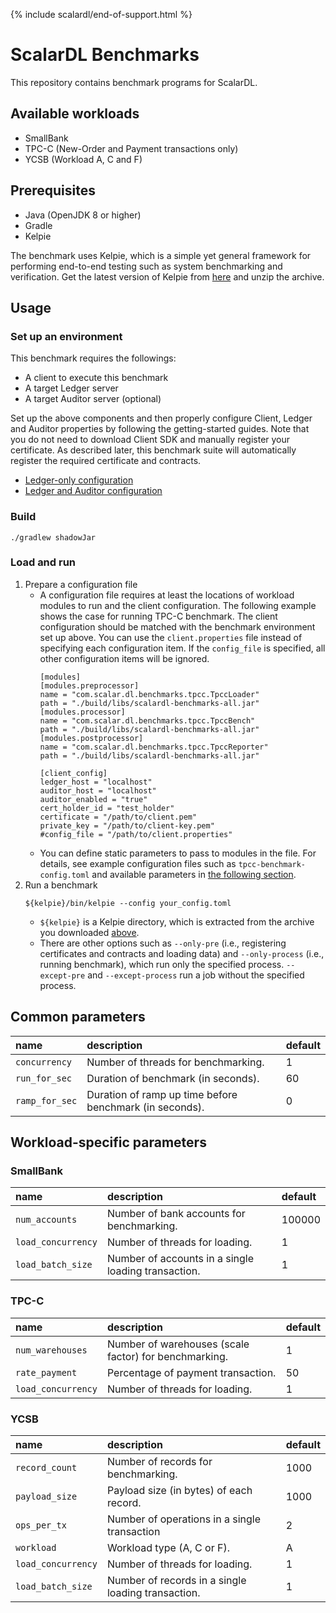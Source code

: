 {% include scalardl/end-of-support.html %}

# ScalarDL Benchmarks

This repository contains benchmark programs for ScalarDL.

## Available workloads

- SmallBank
- TPC-C (New-Order and Payment transactions only)
- YCSB (Workload A, C and F)

## Prerequisites

- Java (OpenJDK 8 or higher)
- Gradle
- Kelpie

The benchmark uses Kelpie, which is a simple yet general framework for performing end-to-end testing such as system benchmarking and verification. Get the latest version of Kelpie from [here](https://github.com/scalar-labs/kelpie) and unzip the archive.

## Usage

### Set up an environment

This benchmark requires the followings:
- A client to execute this benchmark
- A target Ledger server
- A target Auditor server (optional)

Set up the above components and then properly configure Client, Ledger and Auditor properties by following the getting-started guides. Note that you do not need to download Client SDK and manually register your certificate. As described later, this benchmark suite will automatically register the required certificate and contracts.

- [Ledger-only configuration](https://github.com/scalar-labs/scalardl/blob/master/docs/getting-started.md)
- [Ledger and Auditor configuration](https://github.com/scalar-labs/scalardl/blob/master/docs/getting-started-auditor.md)

### Build

```console
./gradlew shadowJar
```

### Load and run

1. Prepare a configuration file
   - A configuration file requires at least the locations of workload modules to run and the client configuration. The following example shows the case for running TPC-C benchmark. The client configuration should be matched with the benchmark environment set up above. You can use the `client.properties` file instead of specifying each configuration item. If the `config_file` is specified, all other configuration items will be ignored.
     ```
     [modules]
     [modules.preprocessor]
     name = "com.scalar.dl.benchmarks.tpcc.TpccLoader"
     path = "./build/libs/scalardl-benchmarks-all.jar"
     [modules.processor]
     name = "com.scalar.dl.benchmarks.tpcc.TpccBench"
     path = "./build/libs/scalardl-benchmarks-all.jar"
     [modules.postprocessor]
     name = "com.scalar.dl.benchmarks.tpcc.TpccReporter"
     path = "./build/libs/scalardl-benchmarks-all.jar"

     [client_config]
     ledger_host = "localhost"
     auditor_host = "localhost"
     auditor_enabled = "true"
     cert_holder_id = "test_holder"
     certificate = "/path/to/client.pem"
     private_key = "/path/to/client-key.pem"
     #config_file = "/path/to/client.properties"
     ```
   - You can define static parameters to pass to modules in the file. For details, see example configuration files such as `tpcc-benchmark-config.toml` and available parameters in [the following section](#common-parameters).
2. Run a benchmark
   ```
   ${kelpie}/bin/kelpie --config your_config.toml
   ```
   - `${kelpie}` is a Kelpie directory, which is extracted from the archive you downloaded [above](#prerequisites).
   - There are other options such as `--only-pre` (i.e., registering certificates and contracts and loading data) and `--only-process` (i.e., running benchmark), which run only the specified process. `--except-pre` and `--except-process` run a job without the specified process.

## Common parameters

| name           | description                                             | default |
|:---------------|:--------------------------------------------------------|:--------|
| `concurrency`  | Number of threads for benchmarking.                     | 1       |
| `run_for_sec`  | Duration of benchmark (in seconds).                     | 60      |
| `ramp_for_sec` | Duration of ramp up time before benchmark (in seconds). | 0       |

## Workload-specific parameters

### SmallBank

| name               | description                                         | default |
|:-------------------|:----------------------------------------------------|:--------|
| `num_accounts`     | Number of bank accounts for benchmarking.           | 100000  |
| `load_concurrency` | Number of threads for loading.                      | 1       |
| `load_batch_size`  | Number of accounts in a single loading transaction. | 1       |

### TPC-C

| name               | description                                           | default |
|:-------------------|:------------------------------------------------------|:--------|
| `num_warehouses`   | Number of warehouses (scale factor) for benchmarking. | 1       |
| `rate_payment`     | Percentage of payment transaction.                    | 50      |
| `load_concurrency` | Number of threads for loading.                        | 1       |

### YCSB

| name               | description                                        | default |
|:-------------------|:---------------------------------------------------|:--------|
| `record_count`     | Number of records for benchmarking.                | 1000    |
| `payload_size`     | Payload size (in bytes) of each record.            | 1000    |
| `ops_per_tx`       | Number of operations in a single transaction       | 2       |
| `workload`         | Workload type (A, C or F).                         | A       |
| `load_concurrency` | Number of threads for loading.                     | 1       |
| `load_batch_size`  | Number of records in a single loading transaction. | 1       |
